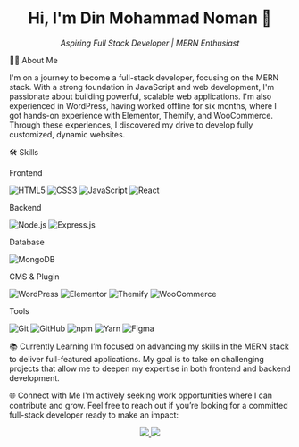 <h1 align="center">Hi, I'm Din Mohammad Noman 👋</h1> <p align="center"> <i>Aspiring Full Stack Developer | MERN Enthusiast</i> </p>
👨‍💻 About Me

I'm on a journey to become a full-stack developer, focusing on the MERN stack. With a strong foundation in JavaScript and web development, I'm passionate about building powerful, scalable web applications. I'm also experienced in WordPress, having worked offline for six months, where I got hands-on experience with Elementor, Themify, and WooCommerce. Through these experiences, I discovered my drive to develop fully customized, dynamic websites.

🛠️ Skills

Frontend

<p> <img src="https://img.shields.io/badge/HTML5-E34F26?style=for-the-badge&logo=html5&logoColor=white" alt="HTML5"/> <img src="https://img.shields.io/badge/CSS3-1572B6?style=for-the-badge&logo=css3&logoColor=white" alt="CSS3"/> <img src="https://img.shields.io/badge/JavaScript-F7DF1E?style=for-the-badge&logo=javascript&logoColor=black" alt="JavaScript"/> <img src="https://img.shields.io/badge/React-61DAFB?style=for-the-badge&logo=react&logoColor=black" alt="React"/> </p>
Backend

<p> <img src="https://img.shields.io/badge/Node.js-339933?style=for-the-badge&logo=nodedotjs&logoColor=white" alt="Node.js"/> <img src="https://img.shields.io/badge/Express.js-000000?style=for-the-badge&logo=express&logoColor=white" alt="Express.js"/> </p>
Database

<p> <img src="https://img.shields.io/badge/MongoDB-47A248?style=for-the-badge&logo=mongodb&logoColor=white" alt="MongoDB"/> </p>
CMS & Plugin

<p> <img src="https://img.shields.io/badge/WordPress-21759B?style=for-the-badge&logo=wordpress&logoColor=white" alt="WordPress"/> <img src="https://img.shields.io/badge/Elementor-9146FF?style=for-the-badge&logo=elementor&logoColor=white" alt="Elementor"/> <img src="https://img.shields.io/badge/Themify-FB542B?style=for-the-badge&logo=woocommerce&logoColor=white" alt="Themify"/> <img src="https://img.shields.io/badge/WooCommerce-96588A?style=for-the-badge&logo=woocommerce&logoColor=white" alt="WooCommerce"/> </p>
Tools

<p> <img src="https://img.shields.io/badge/Git-F05032?style=for-the-badge&logo=git&logoColor=white" alt="Git"/> <img src="https://img.shields.io/badge/GitHub-181717?style=for-the-badge&logo=github&logoColor=white" alt="GitHub"/> <img src="https://img.shields.io/badge/npm-CB3837?style=for-the-badge&logo=npm&logoColor=white" alt="npm"/> <img src="https://img.shields.io/badge/Yarn-2C8EBB?style=for-the-badge&logo=yarn&logoColor=white" alt="Yarn"/> <img src="https://img.shields.io/badge/Figma-F24E1E?style=for-the-badge&logo=figma&logoColor=white" alt="Figma"/> </p>
📚 Currently Learning
I’m focused on advancing my skills in the MERN stack to deliver full-featured applications. My goal is to take on challenging projects that allow me to deepen my expertise in both frontend and backend development.


🌐 Connect with Me
I'm actively seeking work opportunities where I can contribute and grow. Feel free to reach out if you’re looking for a committed full-stack developer ready to make an impact:

<p align="center"> <a href="https://www.linkedin.com/in/din-mohammad-noman" target="_blank"> <img src="https://img.shields.io/badge/-LinkedIn-blue?style=for-the-badge&logo=Linkedin&logoColor=white"/> </a> <a href="mailto:noman.akmu1@gmail.com"> <img src="https://img.shields.io/badge/-Email-red?style=for-the-badge&logo=Gmail&logoColor=white"/> </a> </p>

